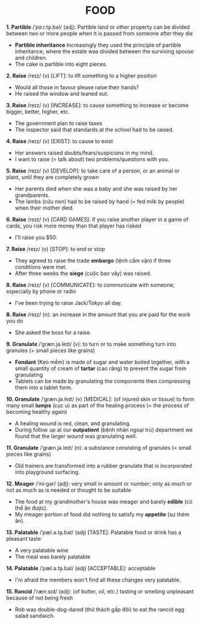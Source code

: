 <h1 align="center"><strong>FOOD</strong></h1>

**1. Partible** /ˈpɑːr.t̬ə.bəl/ (adj): Partible land or other property can be divided between two or more people when it is passed from someone after they die
- **Partible inheritance** Increasingly they used the principle of partible inheritance, where the estate was divided between the surviving spouse and children.
- The cake is partible into eight pieces.

**2. Raise** /reɪz/ (v) [LIFT]: to lift something to a higher position
- Would all those in favour please raise their hands?
- He raised the window and leaned out.

**3. Raise** /reɪz/ (v) [INCREASE]: to cause something to increase or become bigger, better, higher, etc.
- The government plan to raise taxes
- The inspector said that standards at the school had to be raised.

**4. Raise** /reɪz/ (v) [EXIST]: to cause to exist
- Her answers raised doubts/fears/suspicions in my mind.
- I want to raise (= talk about) two problems/questions with you.

**5. Raise** /reɪz/ (v) [DEVELOP]: to take care of a person, or an animal or plant, until they are completely grown
- Her parents died when she was a baby and she was raised by her grandparents.
- The lambs (cừu non) had to be raised by hand (= fed milk by people) when their mother died.

**6. Raise** /reɪz/ (v) [CARD GAMES]: If you raise another player in a game of cards, you risk more money than that player has risked
- I'll raise you $50.

**7. Raise** /reɪz/ (v) [STOP]: to end or stop
- They agreed to raise the trade **embargo** (lệnh cấm vận) if three conditions were met.
- After three weeks the **siege** (cuộc bao vây) was raised.

**8. Raise** /reɪz/ (v) [COMMUNICATE]: to communicate with someone, especially by phone or radio
- I've been trying to raise Jack/Tokyo all day.

**8. Raise** /reɪz/ (n): an increase in the amount that you are paid for the work you do
- She asked the boss for a raise.

**9. Granulate** /ˈɡræn.jə.leɪt/ (v): to turn or to make something turn into granules (= small pieces like grains)
- **Fondant** (Kẹo mềm) is made of sugar and water boiled together, with a small quantity of cream of **tartar** (cao răng) to prevent the sugar from granulating
- Tablets can be made by granulating the components then compressing them into a tablet form.

**10. Granulate** /ˈɡræn.jə.leɪt/ (v) [MEDICAL]: (of injured skin or tissue) to form many small **lumps** (cục u) as part of the healing process (= the process of becoming healthy again)
- A healing wound is red, clean, and granulating.
- During follow up at our **outpatient** (bệnh nhân ngoại trú) department we found that the larger wound was granulating well.

**11. Granulate** /ˈɡræn.jə.leɪt/ (n): a substance consisting of granules (= small pieces like grains)
- Old trainers are transformed into a rubber granulate that is incorporated into playground surfacing.

**12. Meager** /ˈmi·ɡər/ (adj): very small in amount or number; only as much or not as much as is needed or thought to be suitable
- The food at my grandmother's house was meager and barely **edible** (có thể ăn được).
- My meager portion of food did nothing to satisfy my **appetite** (sự thèm ăn).
  
**13. Palatable** /ˈpæl.ə.t̬ə.bəl/ (adj) [TASTE]: Palatable food or drink has a pleasant taste
- A very palatable wine
- The meal was barely palatable

**14. Palatable** /ˈpæl.ə.t̬ə.bəl/ (adj) [ACCEPTABLE]: acceptable
- I'm afraid the members won't find all these changes very palatable.

**15. Rancid** /ˈræn.sɪd/ (adj): (of butter, oil, etc.) tasting or smelling unpleasant because of not being fresh
- Rob was double-dog-dared (thử thách gấp đôi) to eat the rancid egg salad sandwich.

